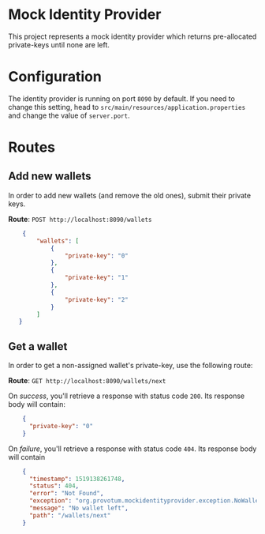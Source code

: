 Mock Identity Provider
======================

This project represents a mock identity provider which
returns pre-allocated private-keys until none are left.

# Configuration

The identity provider is running on port `8090` by default.
If you need to change this setting, head to `src/main/resources/application.properties`
and change the value of `server.port`.

# Routes

## Add new wallets
In order to add new wallets (and remove the old ones), submit their private keys.

**Route**: `POST http://localhost:8090/wallets`

```json
    {
        "wallets": [
            {
                "private-key": "0"
            },
            {
                "private-key": "1"
            },
            {
                "private-key": "2"
            }
        ]
   }
```

## Get a wallet

In order to get a non-assigned wallet's private-key, use the following route:

**Route**: `GET http://localhost:8090/wallets/next`

On _success_, you'll retrieve a response with status code `200`.
Its response body will contain:

```json
    {
      "private-key": "0"
    }
```

On _failure_, you'll retrieve a response with status code `404`.
Its response body will contain

```json
    {
      "timestamp": 1519138261748,
      "status": 404,
      "error": "Not Found",
      "exception": "org.provotum.mockidentityprovider.exception.NoWalletLeftException",
      "message": "No wallet left",
      "path": "/wallets/next"
    }
```